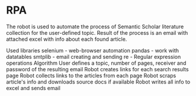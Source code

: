 # RPA
The robot is used to automate the process of Semantic Scholar literature collection for the user-defined topic. Result of the process is an email with attached excel with info about each found article.

Used libraries
selenium - web-browser automation
pandas - work with datatables
smtplib - email creating and sending
re - Regular expression operations
Algorithm
User defines a topic, number of pages, receiver and password of the resulting email
Robot creates links for each search results page
Robot collects links to the articles from each page
Robot scraps article's info and downloads source docs if available
Robot writes all info to excel and sends email
